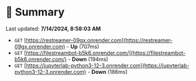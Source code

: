 # 📖 Summary
Last updated: **7/14/2024, 8:58:03 AM**

- `GET` [https://restreamer-09gx.onrender.com](https://restreamer-09gx.onrender.com) - **Up** (707ms)
- `GET` [https://filestreambot-b5k6.onrender.com/](https://filestreambot-b5k6.onrender.com/) - **Down** (194ms)
- `GET` [https://jupyterlab-python3-12-3.onrender.com](https://jupyterlab-python3-12-3.onrender.com) - **Down** (186ms)
